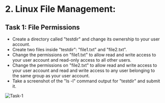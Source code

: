 # 2. Linux File Management:
## Task 1: File Permissions

- Create a directory called "testdir" and change its ownership to your user account.
- Create two files inside "testdir": "file1.txt" and "file2.txt".
- Change the permissions on "file1.txt" to allow read and write access to your user 
account and read-only access to all other users.
- Change the permissions on "file2.txt" to allow read and write access to your user 
account and read and write access to any user belonging to the same group as your user 
account.
- Take a screenshot of the "ls -l" command output for "testdir" and submit it.


![Task-1](d:/Users/navee/Documents/linux/2%20-%20Task1_page-0001.jpg)